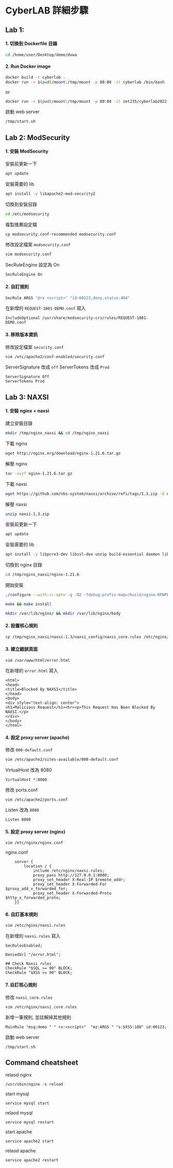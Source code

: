 # CyberLAB 詳細步驟

## Lab 1:

#### 1. 切換到 Dockerfile 目錄

```bash
cd /home/user/Desktop/demo/dvwa
```

#### 2. Run Docker image

```bash
docker build -t cyberlab .
docker run -v $(pwd)/mount:/tmp/mount -p 80:80 -it cyberlab /bin/bash
```
or 

```bash
docker run -v $(pwd)/mount:/tmp/mount -p 80:80 -it zet235/cyberlab2022:dvwa /bin/bash
```

啟動 web server 
```bash
/tmp/start.sh
```
## Lab 2: ModSecurity


#### 1. 安裝 ModSecurity

安裝前更新一下

```bash
apt update
```

安裝需要的 lib

```bash
apt install -y libapache2-mod-security2
```

切換到安裝目錄

```bash
cd /etc/modsecurity
```

複製推薦設定檔

```bash
cp modsecurity.conf-recommended modsecurity.conf
```

修改設定檔案 `modsecurity.conf`

```bash
vim modsecurity.conf
```

SecRuleEngine 設定為 On

```
SecRuleEngine On
```

#### 2. 自訂規則

```bash
SecRule ARGS "@rx <script>" "id:00123,deny,status:404"
```

在新增的 `REQUEST-1001-DEMO.conf` 寫入

```
IncludeOptional /usr/share/modsecurity-crs/rules/REQUEST-1001-DEMO.conf
```

#### 3. 移除版本資訊

修改設定檔案 `security.conf`

```bash
vim /etc/apache2/conf-enabled/security.conf
```

ServerSignature 改成 `off` ServerTokens 改成 `Prod`

```
ServerSignature Off
ServerTokens Prod
```

## Lab 3: NAXSI

#### 1. 安裝 nginx + naxsi

建立安裝目錄

```bash
mkdir /tmp/nginx_naxsi && cd /tmp/nginx_naxsi
```

下載 nginx

```bash
wget http://nginx.org/download/nginx-1.21.6.tar.gz
```

解壓 nginx

```bash
tar -xvzf nginx-1.21.6.tar.gz
```

下載 naxsi

```bash
wget https://github.com/nbs-system/naxsi/archive/refs/tags/1.3.zip -O naxsi-1.3.zip
```

解壓 naxsi

```bash
unzip naxsi-1.3.zip
```

安裝前更新一下

```bash
apt update
```

安裝需要的 lib

```bash
apt install -y libpcre3-dev libssl-dev unzip build-essential daemon libxml2-dev libxslt1-dev libgd-dev libgeoip-dev
```

切換到 nginx 目錄

```bash
cd /tmp/nginx_naxsi/nginx-1.21.6
```

開始安裝

```bash
./configure --with-cc-opt='-g -O2 -fdebug-prefix-map=/build/nginx-RFWPEB/nginx-1.21.6=. -fstack-protector-strong -Wformat -Werror=format-security -fPIC -Wdate-time -D_FORTIFY_SOURCE=2' --with-ld-opt='-Wl,-Bsymbolic-functions -Wl,-z,relro -Wl,-z,now -fPIC' --add-module=../naxsi-1.3/naxsi_src/ --sbin-path=/usr/sbin/nginx --prefix=/usr/share/nginx --conf-path=/etc/nginx/nginx.conf --http-log-path=/var/log/nginx/access.log --error-log-path=/var/log/nginx/error.log --lock-path=/var/lock/nginx.lock --pid-path=/run/nginx.pid --modules-path=/usr/lib/nginx/modules --http-client-body-temp-path=/var/lib/nginx/body --http-fastcgi-temp-path=/var/lib/nginx/fastcgi --http-proxy-temp-path=/var/lib/nginx/proxy --http-scgi-temp-path=/var/lib/nginx/scgi --http-uwsgi-temp-path=/var/lib/nginx/uwsgi --with-debug --with-pcre-jit --with-http_ssl_module --with-http_stub_status_module --with-http_realip_module --with-http_auth_request_module --with-http_v2_module --with-http_dav_module --with-http_slice_module --with-threads --with-http_addition_module --with-http_geoip_module=dynamic --with-http_gunzip_module --with-http_gzip_static_module --with-http_image_filter_module=dynamic --with-http_sub_module --with-http_xslt_module=dynamic --with-stream=dynamic --with-stream_ssl_module --with-stream_ssl_preread_module --with-mail=dynamic --with-mail_ssl_module
```

```bash
make && make install
```

```bash
mkdir /var/lib/nginx/ && mkdir /var/lib/nginx/body
```

#### 2. 設置核心規則

```bash
cp /tmp/nginx_naxsi/naxsi-1.3/naxsi_config/naxsi_core.rules /etc/nginx/naxsi_core.rules
```

#### 3. 建立錯誤頁面

```
vim /var/www/html/error.html
```

在新增的 `error.html` 寫入

```htmlmixed
<html>
<head>
<title>Blocked By NAXSI</title>
</head>
<body>
<div style="text-align: center">
<h1>Malicious Request</h1><hr><p>This Request Has Been Blocked By NAXSI.</p>
</div>
</body>
</html>
```

#### 4. 設定 proxy server (apache)

修改 `000-default.conf`
```bash
vim /etc/apache2/sites-available/000-default.conf
```

VirtualHost 改為 8080

```
VirtualHost *:8080
```

修改 ports.conf

```
vim /etc/apache2/ports.conf
```

Listen 改為 `8080`

```
Listen 8080
```

#### 5. 設定 proxy server (nginx)

```
vim /etc/nginx/nginx.conf
```

nginx.conf

```
    server {
        location / {
            include /etc/nginx/naxsi.rules;
            proxy_pass http://127.0.0.1:8080;
            proxy_set_header X-Real-IP $remote_addr;
            proxy_set_header X-Forwarded-For $proxy_add_x_forwarded_for;
            proxy_set_header X-Forwarded-Proto $http_x_forwarded_proto;
    }}
```
#### 6. 自訂基本規則

```bash
vim /etc/nginx/naxsi.rules
```

在新增的 `naxsi.rules` 寫入

```
SecRulesEnabled;

DeniedUrl "/error.html";

## Check Naxsi rules
CheckRule "$SQL >= 90" BLOCK;
CheckRule "$XSS >= 90" BLOCK;
```

#### 7. 自訂核心規則

修改 `naxsi_core.rules`

```
vim /etc/nginx/naxsi_core.rules
```

新增一筆規則, 並註解掉其他規則

```
MainRule "msg:demo " " rx:<script>"  "mz:ARGS " "s:$XSS:100" id:00123;
```

啟動 web server 
```
/tmp/start.sh
```


## Command cheatsheet

relaod nginx

`/usr/sbin/nginx -s reload`

start mysql

`service mysql start`

relaod mysql

`service mysql restart`

start apache

`service apache2 start`

relaod apache

`service apache2 restart`
